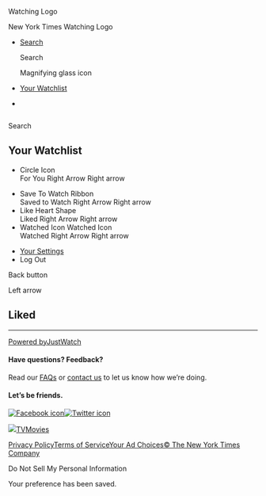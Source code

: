 <div id="react-root">

<div data-reactroot="" data-reactid="1" data-react-checksum="-1113274153">

<div class="App__app" data-reactid="2">

[](/watching)

<div class="NavBar__watchingLogo" data-reactid="5">

Watching Logo

New York Times Watching Logo

</div>

  - [<span class="NavBar__visibleDesktop" data-reactid="24">Search</span>](/watching/search)
    
    <div class="NavBar__visibleMobile" data-reactid="25">
    
    <div class="NavSearchIcon__navSearchIcon" data-reactid="26">
    
    Search
    
    Magnifying glass icon
    
    </div>
    
    </div>

  - <span data-reactid="33">[Your Watchlist](/watching/watchlist)</span>
    
    <div class="NavBar__navBarSubHead" data-reactid="36">
    
    </div>

  - 

<div role="main" data-reactid="41">

<div class="NavSearch__navSearch" data-reactid="42">

<div class="NavSearchAutocomplete__autocompleteAndButton" data-reactid="44">

<div class="NavSearchAutocomplete__inputWrapper" style="display:inline-block;" data-reactid="45">

</div>

</div>

Search

</div>

<div data-reactid="48">

<div class="WatchlistPage__watchlistPage" data-reactid="50">

<div class="WatchlistPage__watchlistPageContainer container" data-reactid="51">

<div class="WatchlistPage__watchlistMenuContainer" data-reactid="52">

<div class="WatchlistMenu__watchlistNavMenu WatchlistMenu__visibleMenu" data-reactid="53">

<div class="WatchlistMenu__watchlistMenuHeader" data-reactid="54">

## Your Watchlist

</div>

  - [<span class="WatchlistMenu__iconContainer" data-reactid="59"></span>](/watching/watchlist/foryou)
    <div class="_sharedIconStyles__SVGiconContainer" data-reactid="60">
    Circle Icon
    </div>
    For You
    Right Arrow
    Right arrow

<!-- end list -->

  - [<span class="WatchlistMenu__iconContainer" data-reactid="77"></span>](/watching/watchlist)
    <div class="_sharedIconStyles__SVGiconContainer" data-reactid="78">
    Save To Watch
    Ribbon
    </div>
    Saved to Watch
    Right Arrow
    Right arrow
  - [<span class="WatchlistMenu__iconContainer" data-reactid="95"></span>](/watching/watchlist/liked)
    <div class="_sharedIconStyles__SVGiconContainer" data-reactid="96">
    Like
    Heart Shape
    </div>
    Liked
    Right Arrow
    Right arrow
  - [<span class="WatchlistMenu__iconContainer" data-reactid="113"></span>](/watching/watchlist/watched)
    <div class="_sharedIconStyles__SVGiconContainer" data-reactid="114">
    Watched Icon
    Watched Icon
    </div>
    Watched
    Right Arrow
    Right arrow

<!-- end list -->

  - [Your Settings](/watching/settings)
  - Log Out

</div>

</div>

<div class="WatchlistPage__watchlistContentContainer WatchlistPage__visible-medium-screens" data-reactid="132">

<div class="WatchlistPage__watchlistHeader" data-reactid="133">

Back button

Left arrow

## Liked

</div>

<div class="WatchlistItems__cardGrid container" data-reactid="143">

<div class="WatchlistItems__watchlistCardGridRow row" data-reactid="144">

</div>

<div class="row" data-reactid="145">

<div class="ShowMore__showMore" data-reactid="146">

</div>

</div>

</div>

</div>

</div>

-----

<div class="container" data-reactid="148">

<div class="GWIAttribution__watchNowPoweredBy" data-reactid="149">

[Powered
by<span data-reactid="152">JustWatch</span>](https://www.gowatchit.com)

</div>

</div>

</div>

</div>

</div>

<div class="container" data-reactid="155">

<div class="row" data-reactid="156">

<div class="col-sm-6" data-reactid="157">

<div class="section Footer__footerBlock" data-reactid="158">

#### Have questions? Feedback?

<div class="Footer__promptSubtitle" data-reactid="160">

Read our [FAQs](//www.nytimes.com/2017/01/10/watching/faq.html "faq") or
[contact us](mailto:watchingcare@nytimes.com) to let us know how we’re
doing.

</div>

</div>

</div>

<div class="col-sm-6" data-reactid="167">

<div class="section Footer__footerBlock" data-reactid="168">

#### Let’s be friends.

<div class="Footer__social" data-reactid="170">

[![Facebook
icon](/watching/assets/web/img/footer_facebook_icon.48f8f0ac.svg)](https://www.facebook.com/nytwatching/ "facebook")[![Twitter
icon](/watching/assets/web/img/footer_twitter_icon.f138d306.svg)](https://twitter.com/watching "twitter")

</div>

</div>

</div>

</div>

</div>

<div class="container-fluid" data-reactid="175">

<div class="Footer__footerLinks" data-reactid="176">

<div class="row" data-reactid="177">

<div class="col-lg-6 col-md-12 col-sm-12" data-reactid="178">

<div class="Footer__bottomLinksLeft" data-reactid="179">

<span data-reactid="180">[![](/watching/assets/web/img/the-new-york-times.c0889830.svg)](//www.nytimes.com)</span><span data-reactid="183">[TV](//www.nytimes.com/section/arts/television)</span><span data-reactid="185">[Movies](//www.nytimes.com/section/movies)</span>

</div>

</div>

<div class="col-lg-6 col-md-12 col-sm-12" data-reactid="187">

<div class="Footer__bottomLinksRight" data-reactid="188">

<span data-reactid="189">[Privacy
Policy](//www.nytimes.com/content/help/rights/privacy/policy/privacy-policy.html)</span><span data-reactid="191">[Terms
of
Service](//www.nytimes.com/content/help/rights/terms/terms-of-service.html)</span><span data-reactid="193">[Your
Ad
Choices](//www.nytimes.com/content/help/rights/privacy/policy/privacy-policy.html#pp)</span><span data-reactid="195">[©
The New York Times Company](http://www.nytco.com/)</span>

</div>

</div>

<div data-reactid="197">

<span class="Footer__ccpa" data-reactid="198"><span>Do Not Sell My
Personal Information</span></span>

</div>

<div class="Snackbar__snackbar Snackbar__fadeOut" data-reactid="200">

<div class="Snackbar__content" role="status" data-reactid="201">

Your preference has been saved.

</div>

</div>

</div>

</div>

</div>

</div>

</div>

</div>
